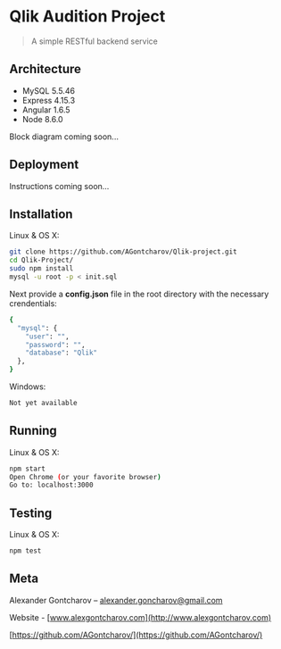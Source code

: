 # Qlik Audition Project
> A simple RESTful backend service

## Architecture

- MySQL 5.5.46
- Express 4.15.3
- Angular 1.6.5
- Node 8.6.0

Block diagram coming soon...

## Deployment

Instructions coming soon...

## Installation

Linux & OS X:

```sh
git clone https://github.com/AGontcharov/Qlik-project.git
cd Qlik-Project/
sudo npm install
mysql -u root -p < init.sql
```
Next provide a **config.json** file in the root directory with the necessary crendentials:

```sh
{
  "mysql": {
    "user": "",
    "password": "",
    "database": "Qlik"
  },
}
```

Windows:

```sh
Not yet available
```

## Running

Linux & OS X:

```sh
npm start
Open Chrome (or your favorite browser)
Go to: localhost:3000
```

## Testing



Linux & OS X:
```sh
npm test
```

## Meta

Alexander Gontcharov – alexander.goncharov@gmail.com

Website - [www.alexgontcharov.com](http://www.alexgontcharov.com)

[https://github.com/AGontcharov/](https://github.com/AGontcharov/)

